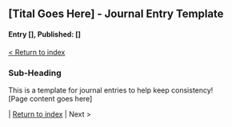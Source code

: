 ## [Tital Goes Here] - Journal Entry Template 
#### Entry [<span id="index"></span>], Published: [<span id="published"></span>]

[< Return to index ](../)

### Sub-Heading

This is a template for journal entries to help keep consistency!  
[Page content goes here]

<span id="priv_entry" style="display: inline;"></span>
| 
[Return to index](../)
| 
<span id="next_entry" style="display: inline;">Next ></span>

<script>
// Store the entry id and published values in a JS script, to make life easier with updateing links.
entry_id  = 0
published = "" 

document.getElementByID("entry_index").innerHTML = entry_id
document.getElementByID("published").innerHTML   = published

next_id = entry_id + 1
priv_id = entry_id - 1

// TODO: need to find a way to prevent next page link if on last entry
// Maybe i could just use the js fetch API to see if it returns an error or not.
document.getElementByID("next_entry").href = '<a href="journal_'+next_id+'">Next ></a>'

// only display the priv page link if we have gone past the first page.
if ( priv_id > 0)
    document.getElementByID("priv_entry").innerHTML = '<a href="journal_'+priv_id+'">< Priv</a>'

</script>